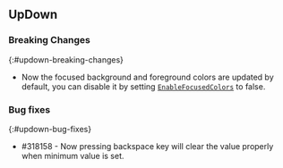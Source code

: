 ## UpDown

### Breaking Changes
{:#updown-breaking-changes}

* Now the focused background and foreground colors are updated by default, you can disable it by setting [`EnableFocusedColors`](https://help.syncfusion.com/wpf/numericupdown/styles-and-templates#focused-color) to false. 

### Bug fixes
{:#updown-bug-fixes}

* \#318158 - Now pressing backspace key will clear the value properly when minimum value is set.